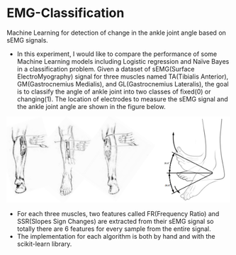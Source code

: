 # EMG-Classification
Machine Learning for detection of change in the ankle joint angle based on sEMG signals. 

* In this experiment, I would like to compare the performance of some Machine Learning models including Logistic regression and Naïve Bayes in a classification problem. Given a dataset of sEMG(Surface ElectroMyography) signal for three muscles named TA(Tibialis Anterior), GM(Gastrocnemius Medialis), and GL(Gastrocnemius Lateralis), the goal is to classify the angle of ankle joint into two classes of fixed(0) or changing(1). The location of electrodes to measure the sEMG signal and the ankle joint angle are shown in the figure below.  

![IMAGE](image.PNG)

* For each three muscles, two features called FR(Frequency Ratio) and SSR(Slopes Sign Changes) are extracted from their sEMG signal so totally there are 6 features for every sample from the entire signal. 
* The implementation for each algorithm is both by hand and with the scikit-learn library.


